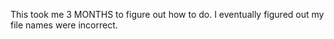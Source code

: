 This took me 3 MONTHS to figure out how to do.
I eventually figured out my file names were incorrect.
